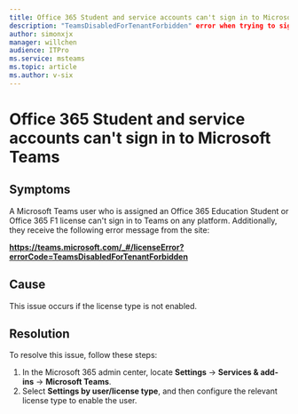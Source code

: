```yaml
---
title: Office 365 Student and service accounts can't sign in to Microsoft Teams
description: "TeamsDisabledForTenantForbidden" error when trying to sign in to Microsoft Teams by using an Office 365 Education Student or Office 365 F1 license.
author: simonxjx
manager: willchen
audience: ITPro
ms.service: msteams
ms.topic: article
ms.author: v-six
---
```


# Office 365 Student and service accounts can't sign in to Microsoft Teams

## Symptoms

A Microsoft Teams user who is assigned an Office 365 Education Student or Office 365 F1 license can't sign in to Teams on any platform. Additionally, they receive the following error message from the site:

**https://teams.microsoft.com/_#/licenseError?errorCode=TeamsDisabledForTenantForbidden**

## Cause

This issue occurs if the license type is not enabled. 

## Resolution

To resolve this issue, follow these steps:  
 
1. In the Microsoft 365 admin center, locate **Settings** -> **Services & add-ins** -> **Microsoft Teams**.     
2. Select **Settings by user/license type**, and then configure the relevant license type to enable the user.    
